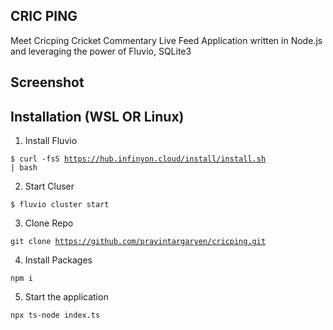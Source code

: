 ## CRIC PING

Meet Cricping Cricket Commentary Live Feed Application written in Node.js and leveraging the power of Fluvio, SQLite3

## Screenshot


## Installation (WSL OR Linux) 

1. Install Fluvio

<code>$ curl -fsS https://hub.infinyon.cloud/install/install.sh | bash</code>

2. Start Cluser

<code>$ fluvio cluster start</code>

3. Clone Repo

<code>git clone https://github.com/pravintargaryen/cricping.git</code>

4. Install Packages

<code>npm i</code>

5. Start the application

<code>npx ts-node index.ts</code>




